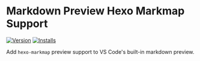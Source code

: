 # Markdown Preview Hexo Markmap Support

[![Version](https://img.shields.io/visual-studio-marketplace/v/maxchang3.vscode-hexo-markmap)](https://marketplace.visualstudio.com/items?itemName=maxchang3.vscode-hexo-markmap) [![Installs](https://img.shields.io/visual-studio-marketplace/i/maxchang3.vscode-hexo-markmap)](https://marketplace.visualstudio.com/items?itemName=maxchang3.vscode-hexo-markmap)

Add `hexo-markmap` preview support to VS Code's built-in markdown preview.

